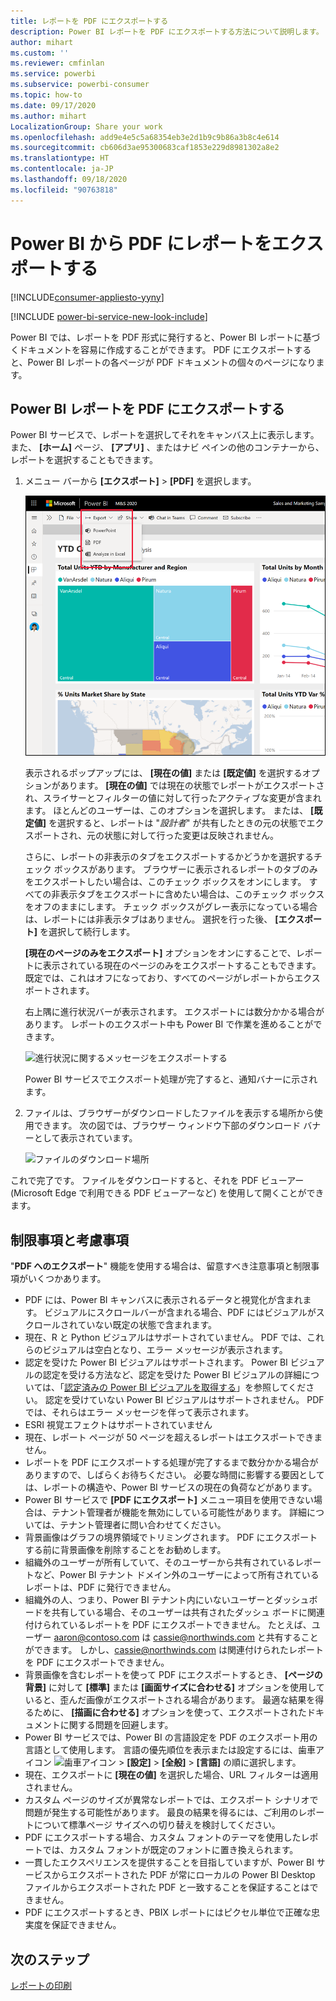 ```yaml
---
title: レポートを PDF にエクスポートする
description: Power BI レポートを PDF にエクスポートする方法について説明します。
author: mihart
ms.custom: ''
ms.reviewer: cmfinlan
ms.service: powerbi
ms.subservice: powerbi-consumer
ms.topic: how-to
ms.date: 09/17/2020
ms.author: mihart
LocalizationGroup: Share your work
ms.openlocfilehash: add9e4e5c5a68354eb3e2d1b9c9b86a3b8c4e614
ms.sourcegitcommit: cb606d3ae95300683caf1853e229d8981302a8e2
ms.translationtype: HT
ms.contentlocale: ja-JP
ms.lasthandoff: 09/18/2020
ms.locfileid: "90763818"
---
```

# <a name="export-reports-from-power-bi-to-pdf"></a>Power BI から PDF にレポートをエクスポートする

[!INCLUDE[consumer-appliesto-yyny](../includes/consumer-appliesto-yyny.md)]

[!INCLUDE [power-bi-service-new-look-include](../includes/power-bi-service-new-look-include.md)]

Power BI では、レポートを PDF 形式に発行すると、Power BI レポートに基づくドキュメントを容易に作成することができます。 PDF にエクスポートすると、Power BI レポートの各ページが PDF ドキュメントの個々のページになります。

## <a name="export-your-power-bi-report-to-pdf"></a>Power BI レポートを PDF にエクスポートする
Power BI サービスで、レポートを選択してそれをキャンバス上に表示します。 また、 **[ホーム]** ページ、 **[アプリ]** 、またはナビ ペインの他のコンテナーから、レポートを選択することもできます。

1. メニュー バーから **[エクスポート]**  >  **[PDF]** を選択します。

    ![メニュー バーから [エクスポート] を選択する](media/end-user-pdf/power-bi-export-pdfs.png)

    表示されるポップアップには、 **[現在の値]** または **[既定値]** を選択するオプションがあります。 **[現在の値]** では現在の状態でレポートがエクスポートされ、スライサーとフィルターの値に対して行ったアクティブな変更が含まれます。 ほとんどのユーザーは、このオプションを選択します。 または、 **[既定値]** を選択すると、レポートは "*設計者*" が共有したときの元の状態でエクスポートされ、元の状態に対して行った変更は反映されません。
    
    さらに、レポートの非表示のタブをエクスポートするかどうかを選択するチェック ボックスがあります。 ブラウザーに表示されるレポートのタブのみをエクスポートしたい場合は、このチェック ボックスをオンにします。 すべての非表示タブをエクスポートに含めたい場合は、このチェック ボックスをオフのままにします。 チェック ボックスがグレー表示になっている場合は、レポートには非表示タブはありません。 選択を行った後、 **[エクスポート]** を選択して続行します。
    
    **[現在のページのみをエクスポート]** オプションをオンにすることで、レポートに表示されている現在のページのみをエクスポートすることもできます。  既定では、これはオフになっており、すべてのページがレポートからエクスポートされます。
    
    右上隅に進行状況バーが表示されます。 エクスポートには数分かかる場合があります。 レポートのエクスポート中も Power BI で作業を進めることができます。

    ![進行状況に関するメッセージをエクスポートする](media/end-user-pdf/power-bi-export-progress.png)

    Power BI サービスでエクスポート処理が完了すると、通知バナーに示されます。

2. ファイルは、ブラウザーがダウンロードしたファイルを表示する場所から使用できます。 次の図では、ブラウザー ウィンドウ下部のダウンロード バナーとして表示されています。

    ![ファイルのダウンロード場所](media/end-user-pdf/power-bi-export-done.png)

これで完了です。 ファイルをダウンロードすると、それを PDF ビューアー (Microsoft Edge で利用できる PDF ビューアーなど) を使用して開くことができます。


## <a name="limitations-and-considerations"></a>制限事項と考慮事項
"**PDF へのエクスポート**" 機能を使用する場合は、留意すべき注意事項と制限事項がいくつかあります。

* PDF には、Power BI キャンバスに表示されるデータと視覚化が含まれます。 ビジュアルにスクロールバーが含まれる場合、PDF にはビジュアルがスクロールされていない既定の状態で含まれます。  
* 現在、R と Python ビジュアルはサポートされていません。 PDF では、これらのビジュアルは空白となり、エラー メッセージが表示されます。 
* 認定を受けた Power BI ビジュアルはサポートされます。 Power BI ビジュアルの認定を受ける方法など、認定を受けた Power BI ビジュアルの詳細については、「[認定済みの Power BI ビジュアルを取得する](../developer/visuals/power-bi-custom-visuals-certified.md)」を参照してください。 認定を受けていない Power BI ビジュアルはサポートされません。 PDF では、それらはエラー メッセージを伴って表示されます。
* ESRI 視覚エフェクトはサポートされていません
* 現在、レポート ページが 50 ページを超えるレポートはエクスポートできません。
* レポートを PDF にエクスポートする処理が完了するまで数分かかる場合がありますので、しばらくお待ちください。 必要な時間に影響する要因としては、レポートの構造や、Power BI サービスの現在の負荷などがあります。
* Power BI サービスで **[PDF にエクスポート]** メニュー項目を使用できない場合は、テナント管理者が機能を無効にしている可能性があります。 詳細については、テナント管理者に問い合わせてください。
* 背景画像はグラフの境界領域でトリミングされます。 PDF にエクスポートする前に背景画像を削除することをお勧めします。
* 組織外のユーザーが所有していて、そのユーザーから共有されているレポートなど、Power BI テナント ドメイン外のユーザーによって所有されているレポートは、PDF に発行できません。
* 組織外の人、つまり、Power BI テナント内にいないユーザーとダッシュボードを共有している場合、そのユーザーは共有されたダッシュ ボードに関連付けられているレポートを PDF にエクスポートできません。 たとえば、ユーザー aaron@contoso.com は cassie@northwinds.com と共有することができます。 しかし、cassie@northwinds.com は関連付けられたレポートを PDF にエクスポートできません。
* 背景画像を含むレポートを使って PDF にエクスポートするとき、 **[ページの背景]** に対して **[標準]** または **[画面サイズに合わせる]** オプションを使用していると、歪んだ画像がエクスポートされる場合があります。 最適な結果を得るために、 **[描画に合わせる]** オプションを使って、エクスポートされたドキュメントに関する問題を回避します。
* Power BI サービスでは、Power BI の言語設定を PDF のエクスポート用の言語として使用します。 言語の優先順位を表示または設定するには、歯車アイコン ![歯車アイコン](media/end-user-powerpoint/power-bi-settings-icon.png) >  **[設定]**  >  **[全般]**  >  **[言語]** の順に選択します。
* 現在、エクスポートに **[現在の値]** を選択した場合、URL フィルターは適用されません。
* カスタム ページのサイズが異常なレポートでは、エクスポート シナリオで問題が発生する可能性があります。 最良の結果を得るには、ご利用のレポートについて標準ページ サイズへの切り替えを検討してください。
* PDF にエクスポートする場合、カスタム フォントのテーマを使用したレポートでは、カスタム フォントが既定のフォントに置き換えられます。
* 一貫したエクスペリエンスを提供することを目指していますが、Power BI サービスからエクスポートされた PDF が常にローカルの Power BI Desktop ファイルからエクスポートされた PDF と一致することを保証することはできません。
* PDF にエクスポートするとき、PBIX レポートにはピクセル単位で正確な忠実度を保証できません。

## <a name="next-steps"></a>次のステップ
[レポートの印刷](end-user-print.md)
